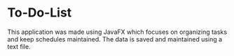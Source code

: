 # To-Do-List
This application was made using JavaFX which focuses on organizing tasks and keep schedules maintained. The data is saved and maintained using a text file.
